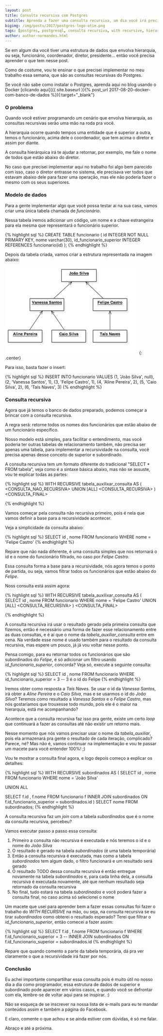 ```yaml
---
layout: post
title: Consulta recursiva com Postgres
subtitle: Aprenda a fazer uma consulta recursiva, um dia você irá precisar. 
bigimg: /img/posts/2017/postgres-logo-otim.png
tags: [postgres, postgresql, consulta recursiva, with recursive, hierarquia, consulta hierarquica]
author: author-normandes.html
---
```


Se em algum dia você tiver uma estrutura de dados que envolva hierarquia, ou seja, funcionário, coordenador, diretor, presidente... então você precisa aprender o que tem nesse post.

Como de costume, vou te ensinar o que precisei implementar no meu trabalho essa semana, que são as consultas recursivas do Postgres.

Se você não sabe como instalar o Postgres, aprenda aqui no blog usando o Docker [clicando aqui]({{ site.baseurl }}{% post_url 2017-08-20-docker-com-banco-de-dados %}){:target="_blank"}

### O problema

Quando você estiver programando um cenário que envolva hierarquia, as consultas recursivas serão uma mão na roda pra você.

A hierarquia ocorre quando tempos uma entidade que é superior a outra, temos o funcionário, acima dele o coordenador, que tem acima o diretor e assim por diante.

A consulta hierárquica irá te ajudar a retornar, por exemplo, me fale o nome de todos que estão abaixo do diretor.

No caso que precisei implementar aqui no trabalho foi algo bem parecido com isso, caso o diretor entrasse no sistema, ele precisava ver todos que estavam abaixo dele para fazer uma operação, mas ele não poderia fazer o mesmo com os seus superiores.

### Modelo de dados

Para a gente implementar algo que você possa testar ai na sua casa, vamos criar uma única tabela chamada de *funcionário*.

Nessa tabela iremos adicionar um código, um nome e a chave estrangeira para ela mesma que representará o funcionário superior.

{% highlight sql %}
CREATE TABLE funcionario (
  id INTEGER NOT NULL PRIMARY KEY,
  nome varchar(30),
  id_funcionario_superior INTEGER REFERENCES funcionario(id)
);
{% endhighlight %}

Depois da tabela criada, vamos criar a estrutura representada na imagem abaixo:

![hierarquia](/img/posts/2017/hibi-hierarquia-funcionarios.png){: .center}

Para isso, basta fazer o insert:

{% highlight sql %}
INSERT INTO funcionario VALUES 
 (1, 'João Silva', null), 
 (2, 'Vanessa Santos', 1), 
 (3, 'Felipe Castro', 1), 
 (4, 'Aline Pereira', 2), 
 (5, 'Caio Silva', 2),
 (6, 'Taís Naves', 3)
{% endhighlight %}

### Consulta recursiva

Agora que já temos o banco de dados preparado, podemos começar a brincar com a consulta recursiva.

A regra será: retorne todos os nomes dos funcionários que estão abaixo de um funcionário específico.

Nosso modelo está simples, para facilitar o entendimento, mas você poderia ter outras tabelas de relacionamento também, não precisa ser apenas uma tabela, para implementar a recursividade na consulta, você precisa apenas desse conceito de superior e subordinado.

A consulta recursiva tem um formato diferente do tradicional "SELECT * FROM tabela", veja como é a sintaxe básica abaixo, mas não se assuste, vou te explicar todas as partes:

{% highlight sql %}
WITH RECURSIVE tabela_auxilixar_consulta AS (
   <CONSULTA_NAO_RECURSIVA>
  UNION [ALL]
  <CONSULTA_RECURSIVA>
) <CONSULTA_FINAL>

{% endhighlight %}

Vamos começar pela consulta não recursiva primeiro, pois é nela que vamos definir a base para a recursividade acontecer.

Veja a simplicidade da consulta abaixo:

{% highlight sql %}
SELECT id
     , nome
 FROM funcionario
 WHERE nome = 'Felipe Castro'
{% endhighlight %}

Repare que não nada diferente, é uma consulta simples que nos retornará o id e o nome do funcionário filtrado, no caso por *Felipe Castro*.

Essa consulta forma a base para a recursividade, nós agora temos o ponto de partida, ou seja, vamos filtrar todos os funcionários que estão abaixo do *Felipe*.

Noss consulta está assim agora:

{% highlight sql %}
WITH RECURSIVE tabela_auxilixar_consulta AS (
   SELECT id
        , nome
    FROM funcionario
    WHERE nome = 'Felipe Castro'
  UNION [ALL]
  <CONSULTA_RECURSIVA>
) <CONSULTA_FINAL>

{% endhighlight %}

A consulta recursiva irá usar o resultado gerado pela primeira consulta que fizemos, então é necessário uma forma de fazer esse relacionamento entre as duas consultas, e é aí que o nome da *tabela_auxiliar_consulta* entre em cena. Na verdade esse nome é usado também para o resultado da consulta recursiva, mas espere um pouco, já já vou voltar nesse ponto.

Pensa comigo, para eu retornar todos os funcionários que são subordinados do *Felipe*, é só adicionar um filtro usando *id_funcionario_superior*, concorda? Veja só, execute a seguinte consulta:

{% highlight sql %}
SELECT id
     , nome
 FROM funcionario
 WHERE id_funcionario_superior = 3 -- 3 é o id do Felipe
{% endhighlight %}

Iremos obter como resposta a *Taís Naves*. Se usar o id da *Vanessa Santos*, irá obter a *Aline Pereira* e o *Caio Silva*, mas e se usarmos o id do *João Silva*? Teremos como resultado a *Vanessa Santos* e o *Felipe Castro*, mas nós gostaríamos que trouxesse todo mundo, pois ele é o maior na hierarquia, está me acompanhando?

Acontece que a consulta recursiva faz isso pra gente, existe um certo *loop* que continuará a fazer as consultas até não existir um retorno mais.

Nesse momento que nós vamos precisar usar o nome da *tabela_auxiliar*, pois ela armazenará pra gente o resultado de cada iteração, complicado? Parece, né? Mas não é, vamos continuar na implementação e vou te passar um macete para você entender 100%! ;)

Vou te mostrar a consulta final agora, e logo depois começo a explicar os detalhes:

{% highlight sql %}
WITH RECURSIVE subordinados AS (
   SELECT id
        , nome
   FROM funcionario
   WHERE nome = 'João Silva'

  UNION ALL

  SELECT f.id
       , f.nome
   FROM funcionario f
    INNER JOIN subordinados ON f.id_funcionario_superior = subordinados.id
) SELECT nome
  FROM subordinados;
{% endhighlight %}

A consulta recursiva faz um *join* com a tabela *subordinados* que é o nome da consulta recursiva, percebeu? 

Vamos executar passo a passo essa consulta:

1. Primeiro a consulta não recursiva é executada e nós teremos o id e o nome do *João Silva*
1. O resultado é gerado na tabela *subordinados* (é uma tabela temporária)
1. Então a consulta recursiva é executada, mas como a tabela *subordinados* tem algum dado, o filtro funcionará e um resultado será gerado
1. O resultado TODO dessa consulta recursiva é então entregue novamente na tabela *subordinados* e, para cada linha dela, a consulta recursiva é executada novamente, até que nenhum resultado seja retornado da consulta recursiva
1. No final, tudo estará na tabela *subordinados* e você poderá fazer a consulta final, no caso acima só selecionei o nome

Um macete que usei para aprender bem a fazer essas consultas foi fazer o trabalho do *WITH RECURSIVE* na mão, ou seja, na consulta recursiva se eu tirar *subordinados* como obterei o resultado esperado? Terei que filtrar o *id_funcionario_superior*, então comecei a fazer assim:

{% highlight sql %}
  SELECT f.id
       , f.nome
   FROM funcionario f
    WHERE f.id_funcionario_superior = 3
--    INNER JOIN subordinados ON f.id_funcionario_superior = subordinados.id
{% endhighlight %}

Repare que quando comento a parte da tabela temporária, dá pra ver claramente o que a recursividade irá fazer por nós.

### Conclusão

Eu achei importante compartilhar essa consulta pois é muito útil no nosso dia a dia como programador, essa estrutura de dados de superior e subordinado pode aparecer em vários casos, e quando você se defrontar com ela, lembre-se de voltar aqui para se inspirar. :)

Não se esqueça de se inscrever na nossa lista de e-mails para eu te mandar conteúdos assim e também a página do Facebook.

E claro, comente o que achou e se ainda estiver com dúvidas, é só me falar.

Abraço e até a próxima.
